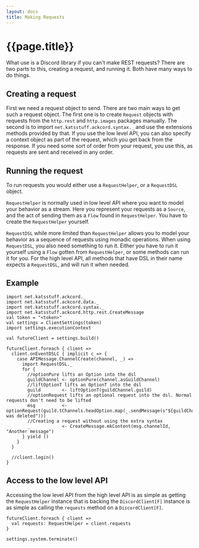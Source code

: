 ```yaml
---
layout: docs
title: Making Requests
---
```


# {{page.title}}
What use is a Discord library if you can't make REST requests? There are two parts to this, creating a request, and running it. Both have many ways to do things.

## Creating a request
First we need a request object to send. There are two main ways to get such a request object. The first one is to create `Request` objects with requests from the `http.rest` and `http.images` packages manually. The second is to import `net.katsstuff.ackcord.syntax._` and use the extensions methods provided by that. If you use the low level API, you can also specify a context object as part of the request, which you get back from the response. If you need some sort of order from your request, you use this, as requests are sent and received in any order.

## Running the request
To run requests you would either use a `RequestHelper`, or a `RequestDSL` object. 

`RequestHelper` is normally used in low level API where you want to model your behavior as a stream. Here you represent your requests as a `Source`, and the act of sending them as a `Flow` found in `RequestHelper`. You have to create the `RequestHelper` yourself.

`RequestDSL` while more limited than `RequestHelper` allows you to model your behavior as a sequence of requests using monadic operations. When using `RequestDSL`, you also need something to run it. Either you have to run it yourself using a `Flow` gotten from `RequestHelper`, or some methods can run it for you. For the high level API, all methods that have DSL in their name expects a `RequestDSL`, and will run it when needed.

## Example

```tut
import net.katsstuff.ackcord._
import net.katsstuff.ackcord.data._
import net.katsstuff.ackcord.syntax._
import net.katsstuff.ackcord.http.rest.CreateMessage
val token = "<token>"
val settings = ClientSettings(token)
import settings.executionContext

val futureClient = settings.build()

futureClient.foreach { client =>
  client.onEventDSLC { implicit c => {
    case APIMessage.ChannelCreate(channel, _) =>
      import RequestDSL._
      for {
        //optionPure lifts an Option into the dsl
        guildChannel <- optionPure(channel.asGuildChannel)
        //liftOptionT lifts an OptionT into the dsl
        guild        <- liftOptionT(guildChannel.guild)
        //optionRequest lifts an optional request into the dsl. Normal requests don't need to be lifted
        msg          <- optionRequest(guild.tChannels.headOption.map(_.sendMessage(s"${guildChannel.name} was deleted")))
        //Creating a request without using the extra syntax
        _            <- CreateMessage.mkContent(msg.channelId, "Another message")
      } yield ()
    }
  }
  
  //client.login()
}
```

## Access to the low level API
Accessing the low level API from the high level API is as simple as getting the `RequestHelper` instance that is backing the `DiscordClient[F]` instance is as simple as calling the `requests` method on a `DiscordClient[F]`.
```tut
futureClient.foreach { client =>
  val requests: RequestHelper = client.requests
}
```

```tut:invisible
settings.system.terminate()
```